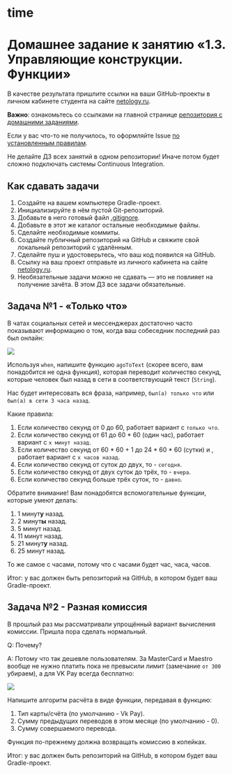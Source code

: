 # time
# Домашнее задание к занятию «1.3. Управляющие конструкции. Функции»

В качестве результата пришлите ссылки на ваши GitHub-проекты в личном кабинете студента на сайте [netology.ru](https://netology.ru).

**Важно**: ознакомьтесь со ссылками на главной странице [репозитория с домашними заданиями](../README.md).

Если у вас что-то не получилось, то оформляйте Issue [по установленным правилам](../report-requirements.md).

Не делайте ДЗ всех занятий в одном репозитории! Иначе потом будет сложно подключать системы Continuous Integration.

## Как сдавать задачи

1. Создайте на вашем компьютере Gradle-проект.
1. Инициализируйте в нём пустой Git-репозиторий.
1. Добавьте в него готовый файл [.gitignore](../.gitignore).
1. Добавьте в этот же каталог остальные необходимые файлы.
1. Сделайте необходимые коммиты.
1. Создайте публичный репозиторий на GitHub и свяжите свой локальный репозиторий с удалённым.
1. Сделайте пуш и удостоверьтесь, что ваш код появился на GitHub.
1. Ссылку на ваш проект отправьте из личного кабинета на сайте [netology.ru](https://netology.ru).
1. Необязательные задачи можно не сдавать — это не повлияет на получение зачёта. В этом ДЗ все задачи обязательные.

## Задача №1 - «Только что»

В чатах социальных сетей и мессенджерах достаточно часто показывают информацию о том, когда ваш собеседник последний раз был онлайн:

![](pic/tg-contacts.png)

Используя `when`, напишите функцию `agoToText` (скорее всего, вам понадобится не одна функция), которая переводит количество секунд, которые человек был назад в сети в соответствующий текст (`String`).

Нас будет интересовать вся фраза, например, `был(а) только что` или `был(а) в сети 3 часа назад`.

Какие правила:
1. Если количество секунд от 0 до 60, работает вариант с `только что`.
1. Если количество секунд от 61 до 60 * 60 (один час), работает вариант с `x минут назад`.
1. Если количество секунд от 60 * 60 + 1 до 24 * 60 * 60 (сутки) и , работает вариант с `x часов назад`.
1. Если количество секунд от суток до двух, то - `сегодня`.
1. Если количество секунд от двух суток до трёх, то - `вчера`.
1. Если количество секунд больше трёх суток, то - `давно`.

Обратите внимание! Вам понадобятся вспомогательные функции, которые умеют делать:
1. 1 минут**у** назад.
1. 2 минут**ы** назад.
1. 5 минут назад.
1. 11 минут назад.
1. 21 минут**у** назад.
1. 25 минут назад.

То же самое с часами, потому что с часами будет час, часа, часов.

Итог: у вас должен быть репозиторий на GitHub, в котором будет ваш Gradle-проект.

## Задача №2 - Разная комиссия

В прошлый раз мы рассматривали упрощённый вариант вычисления комиссии. Пришла пора сделать нормальный.

Q: Почему?

A: Потому что так дешевле пользователям. За MasterCard и Maestro вообще не нужно платить пока не превысили лимит (замечание `от 300` убираем), а для VK Pay всегда бесплатно:

![](pic/vk-commission.png)

Напишите алгоритм расчёта в виде функции, передавая в функцию:
1. Тип карты/счёта (по умолчанию - Vk Pay).
1. Сумму предыдущих переводов в этом месяце (по умолчанию - 0).
1. Сумму совершаемого перевода.

Функция по-прежнему должна возвращать комиссию в копейках.

Итог: у вас должен быть репозиторий на GitHub, в котором будет ваш Gradle-проект.
